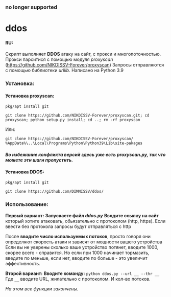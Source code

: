### no longer supported

# ddos
#### RU:
Скрипт выполняет **DDOS** атаку на сайт, с прокси и многопоточностью.
Прокси парситися с помощью модуля *proxyscan* (https://github.com/NIKDISSV-Forever/proxyscan)
Запросы отправляются с помощью библиотеки *urllib*.
Написано на Python 3.9

### Установка:
#### Установка proxyscan:
```pkg/apt install git```

```git clone https://github.com/NIKDISSV-Forever/proxyscan.git; cd proxyscan; python setup.py install; cd ..; rm -rf proxyscan```

Или:

```git clone https://github.com/NIKDISSV-Forever/proxyscan/ %AppData%\..\Local\Programs\Python\Python39\Lib\site-pakages```

#### ***Во избежание конфликта версий здесь уже есть proxyscan.py, так что можете эти шаги пропустить.***

#### Установка DDOS:
```pkg/apt install git```

```git clone https://github.com/DIMNISSV/ddos/```

### Использование:
**Первый вариант:**
**Запускаете файл *ddos.py***
**Вводите ссылку на сайт** который хотите атаковать, 
обьязательно с протоколом (http, https). Если ввести без протокола запросы будут отправляться с http

После **вводите число используемых потоков**, 
просто говоря они определяют скорость атаки и зависят от мощности вашего устройства
Если вы не уверены сколько ваше устройство потянет, вводите 1000, скорее всего - справится. Но если при 1000 начинает тормазить, введите по меньше, если нет, вводите по больше - это увеличит эффективность.

**Второй вариант:**
**Вводите команду:** ```python ddos.py --url __ --thr __```
Где ```__``` вводите URL, жилательно с протоколом. И кол-во потоков.

*На этом все функции закончены.*
